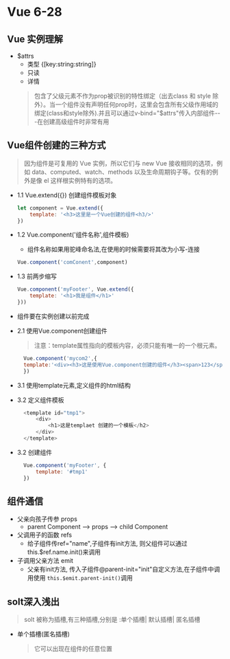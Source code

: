 # Vue 6-28
## Vue 实例理解
+ $attrs 
    - 类型 {[key:string:string]}
    - 只读
    - 详情
    > 包含了父级元素不作为prop被识别的特性绑定（出去class 和 style 除外）。当一个组件没有声明任何prop时，这里会包含所有父级作用域的绑定(class和style除外).并且可以通过v-bind="$attrs"传入内部组件---在创建高级组件时非常有用

## Vue组件创建的三种方式

> 因为组件是可复用的 Vue 实例，所以它们与 new Vue 接收相同的选项，例如 data、computed、watch、methods 以及生命周期钩子等。仅有的例外是像 el 这样根实例特有的选项。
+ 1.1 Vue.extend({}) 创建组件模板对象
  ```js
  let component = Vue.extend({
      template: '<h3>这里是一个Vue创建的组件<h3/>'
  })
  ```
+ 1.2 Vue.component('组件名称',组件模板)
  - 组件名称如果用驼峰命名法,在使用的时候需要将其改为小写-连接
  ```js
  Vue.component('comConent',component)
  ```
+ 1.3 前两步缩写
  ```js
  Vue.component('myFooter', Vue.extend({
      template: '<h1>我是组件</h1>'
  }))
  ```
+ 组件要在实例创建以前完成

+ 2.1 使用Vue.component创建组件
  > 注意：template属性指向的模板内容，必须只能有唯一的一个根元素。
  ```js
    Vue.component('mycom2',{
    template:'<div><h3>这是使用Vue.component创建的组件</h3><span>123</span></div>'
    })
  ```
+ 3.1 使用template元素,定义组件的html结构
+ 3.2 定义组件模板
  ```js
    <template id="tmp1">
        <div>
            <h1>这是templaet 创建的一个模板</h2>
        </div>
    </template>
  ```
+ 3.2 创建组件
  ```js
    Vue.component('myFooter', {
        template: '#tmp1'
    })
  ```

## 组件通信
+ 父亲向孩子传参 props
  + parent Component --> props --> child Component
+ 父调用子的函数 refs
  + 给子组件传ref="name",子组件有init方法, 则父组件可以通过this.$ref.name.init()来调用
+ 子调用父亲方法 emit
  + 父亲有init方法, 传入子组件@parent-init="init"自定义方法,在子组件中调用使用 `this.$emit.parent-init()`调用

## solt深入浅出
> solt 被称为插槽,有三种插槽,分别是 :单个插槽| 默认插槽| 匿名插槽
+ 单个插槽(匿名插槽)
  > 它可以出现在组件的任意位置


